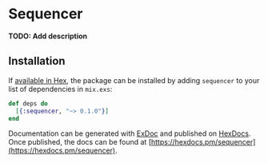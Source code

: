 # Sequencer

**TODO: Add description**

## Installation

If [available in Hex](https://hex.pm/docs/publish), the package can be installed
by adding `sequencer` to your list of dependencies in `mix.exs`:

```elixir
def deps do
  [{:sequencer, "~> 0.1.0"}]
end
```

Documentation can be generated with [ExDoc](https://github.com/elixir-lang/ex_doc)
and published on [HexDocs](https://hexdocs.pm). Once published, the docs can
be found at [https://hexdocs.pm/sequencer](https://hexdocs.pm/sequencer).

